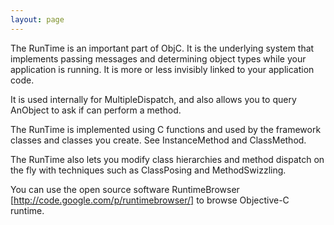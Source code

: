 ```yaml
---
layout: page
---
```




The RunTime is an important part of ObjC. It is the underlying system that implements passing messages and determining object types while your application is running.  It is more or less invisibly linked to your application code.  

It is used internally for MultipleDispatch, and also allows you to query AnObject to ask if can perform a method.

The RunTime is implemented using C functions and used by the framework classes and classes you create. See InstanceMethod and ClassMethod.

The RunTime also lets you modify class hierarchies and method dispatch on the fly with techniques such as ClassPosing and MethodSwizzling.

You can use the open source software RuntimeBrowser [http://code.google.com/p/runtimebrowser/] to browse Objective-C runtime.
